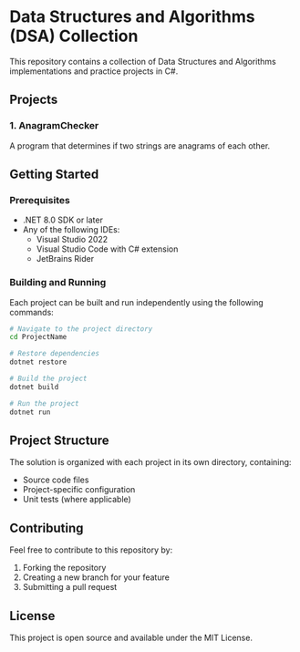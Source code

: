 # Data Structures and Algorithms (DSA) Collection

This repository contains a collection of Data Structures and Algorithms implementations and practice projects in C#.

## Projects

### 1. AnagramChecker
A program that determines if two strings are anagrams of each other.

## Getting Started

### Prerequisites
- .NET 8.0 SDK or later
- Any of the following IDEs:
  - Visual Studio 2022
  - Visual Studio Code with C# extension
  - JetBrains Rider

### Building and Running

Each project can be built and run independently using the following commands:

```bash
# Navigate to the project directory
cd ProjectName

# Restore dependencies
dotnet restore

# Build the project
dotnet build

# Run the project
dotnet run
```

## Project Structure

The solution is organized with each project in its own directory, containing:
- Source code files
- Project-specific configuration
- Unit tests (where applicable)

## Contributing

Feel free to contribute to this repository by:
1. Forking the repository
2. Creating a new branch for your feature
3. Submitting a pull request

## License

This project is open source and available under the MIT License.